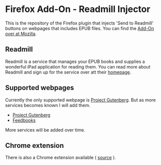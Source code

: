 # Firefox Add-On - Readmill Injector

This is the repository of the Firefox plugin that injects 'Send to Readmill' buttons on webpages that includes EPUB files.
You can find the [Add-On over at Mozilla](https://addons.mozilla.org/en-US/firefox/addon/readmill-injector/).

## Readmill

Readmill is a service that manages your EPUB books and supplies a wonderful iPad application for reading them. You can read
more about Readmill and sign up for the service over att their [homepage](http://readmill.com).

## Supported webpages

Currently the only supported webpage is [Project Gutenberg](http://gutenberg.org). But as more services becomes known I will
add them.

  * [Project Gutenberg](http://gutenberg.org)
  * [Feedbooks](http://feedbooks.com)

More services will be added over time.

## Chrome extension

There is also a Chrome extension available ( [source](https://github.com/simon/chrome-readmill-injector) ).
